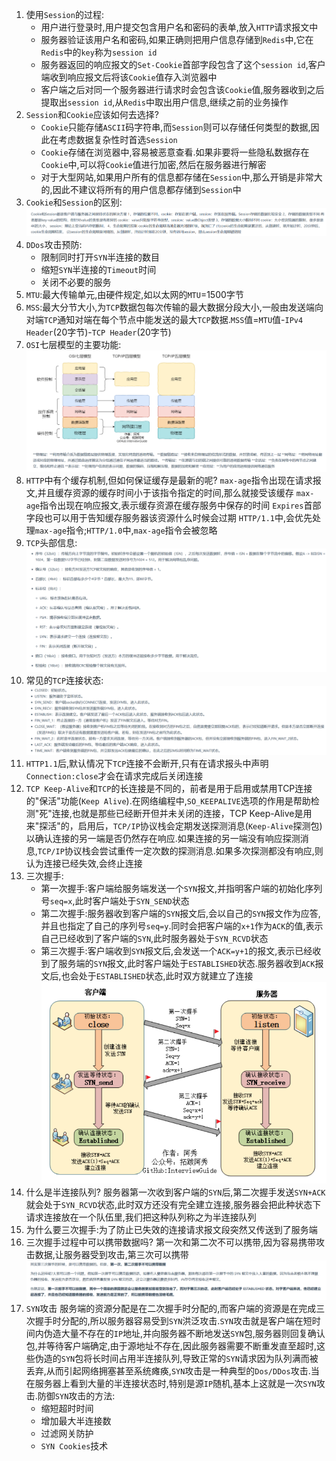 1. 使用`Session`的过程:
   * 用户进行登录时,用户提交包含用户名和密码的表单,放入`HTTP`请求报文中
   * 服务器验证该用户名和密码,如果正确则把用户信息存储到`Redis`中,它在`Redis`中的`key`称为`session id`
   * 服务器返回的响应报文的`Set-Cookie`首部字段包含了这个`session id`,客户端收到响应报文后将该`Cookie`值存入浏览器中
   * 客户端之后对同一个服务器进行请求时会包含该`Cookie`值,服务器收到之后提取出`session id`,从`Redis`中取出用户信息,继续之前的业务操作
2. `Session`和`Cookie`应该如何去选择?
   * `Cookie`只能存储`ASCII`码字符串,而`Session`则可以存储任何类型的数据,因此在考虑数据复杂性时首选`Session`
   * `Cookie`存储在浏览器中,容易被恶意查看.如果非要将一些隐私数据存在`Cookie`中,可以将`Cookie`值进行加密,然后在服务器进行解密
   * 对于大型网站,如果用户所有的信息都存储在`Session`中,那么开销是非常大的,因此不建议将所有的用户信息都存储到`Session`中
3. `Cookie`和`Session`的区别:
   ![](../markdown图像集/2025-03-23-14-38-17.png)
4. `DDos`攻击预防:
   * 限制同时打开`SYN`半连接的数目
   * 缩短`SYN`半连接的`Timeout`时间
   * 关闭不必要的服务
5. `MTU`:最大传输单元,由硬件规定,如以太网的`MTU`=1500字节
6. `MSS`:最大分节大小,为`TCP`数据包每次传输的最大数据分段大小,一般由发送端向对端`TCP`通知对端在每个节点中能发送的最大`TCP`数据.`MSS`值=`MTU`值-`IPv4 Header`(20字节)-`TCP Header`(20字节)
7. `OSI`七层模型的主要功能:
   ![](../markdown图像集/2025-03-23-17-14-23.png)
8. `HTTP`中有个缓存机制,但如何保证缓存是最新的呢?
   `max-age`指令出现在请求报文,并且缓存资源的缓存时间小于该指令指定的时间,那么就接受该缓存
   `max-age`指令出现在响应报文,表示缓存资源在缓存服务中保存的时间
   `Expires`首部字段也可以用于告知缓存服务器该资源什么时候会过期
   `HTTP/1.1`中,会优先处理`max-age`指令;`HTTP/1.0`中,`max-age`指令会被忽略
9.  `TCP`头部信息:
   ![](../markdown图像集/2025-03-23-16-44-27.png)
10. 常见的`TCP`连接状态:
   ![](../markdown图像集/2025-03-23-16-44-57.png)
11. `HTTP1.1`后,默认情况下`TCP`连接不会断开,只有在请求报头中声明`Connection:close`才会在请求完成后关闭连接
12. `TCP Keep-Alive`和`TCP`的长连接是不同的，前者是用于启用或禁用TCP连接的"保活"功能(`Keep Alive`).在网络编程中,`SO_KEEPALIVE`选项的作用是帮助检测"死"连接,也就是那些已经断开但并未关闭的连接，TCP Keep-Alive是用来"探活"的，启用后，`TCP/IP`协议栈会定期发送探测消息(`Keep-Alive`探测包)以确认连接的另一端是否仍然存在响应.如果连接的另一端没有响应探测消息,`TCP/IP`协议栈会尝试重传一定次数的探测消息.如果多次探测都没有响应,则认为连接已经失效,会终止连接
13. 三次握手:
    * 第一次握手:客户端给服务端发送一个`SYN`报文,并指明客户端的初始化序列号`seq=x`,此时客户端处于`SYN_SEND`状态
    * 第二次握手:服务器收到客户端的`SYN`报文后,会以自己的`SYN`报文作为应答,并且也指定了自己的序列号`seq=y`.同时会把客户端的`x+1`作为`ACK`的值,表示自己已经收到了客户端的`SYN`,此时服务器处于`SYN_RCVD`状态
    * 第三次握手:客户端收到`SYN`报文后,会发送一个`ACK=y+1`的报文,表示已经收到了服务端的`SYN`报文,此时客户端处于`ESTABLISHED`状态.服务器收到`ACK`报文后,也会处于`ESTABLISHED`状态,此时双方就建立了连接
    ![](../markdown图像集/2025-03-23-16-50-47.png)
14. 什么是半连接队列?
    服务器第一次收到客户端的`SYN`后,第二次握手发送`SYN+ACK`就会处于`SYN_RCVD`状态,此时双方还没有完全建立连接,服务器会把此种状态下请求连接放在一个队伍里,我们把这种队列称之为半连接队列
15. 为什么要三次握手:为了防止已失效的连接请求报文段突然又传送到了服务端
16. 三次握手过程中可以携带数据吗?
    第一次和第二次不可以携带,因为容易携带攻击数据,让服务器受到攻击,第三次可以携带
    ![](../markdown图像集/2025-03-23-16-59-49.png)
17. `SYN`攻击
    服务端的资源分配是在二次握手时分配的,而客户端的资源是在完成三次握手时分配的,所以服务器容易受到`SYN`洪泛攻击.`SYN`攻击就是客户端在短时间内伪造大量不存在的`IP`地址,并向服务器不断地发送`SYN`包,服务器则回复确认包,并等待客户端确定,由于源地址不存在,因此服务器需要不断重发直至超时,这些伪造的`SYN`包将长时间占用半连接队列,导致正常的`SYN`请求因为队列满而被丢弃,从而引起网络拥塞甚至系统瘫痪,`SYN`攻击是一种典型的`Dos/DDos`攻击.当在服务器上看到大量的半连接状态时,特别是源`IP`随机,基本上这就是一次`SYN`攻击.防御`SYN`攻击的方法:
    * 缩短超时时间
    * 增加最大半连接数
    * 过滤网关防护
    * `SYN Cookies`技术
